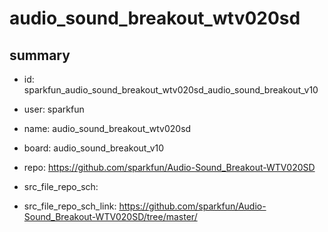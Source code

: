 # audio_sound_breakout_wtv020sd
 
## summary 
* id: sparkfun_audio_sound_breakout_wtv020sd_audio_sound_breakout_v10
* user: sparkfun
* name: audio_sound_breakout_wtv020sd
* board: audio_sound_breakout_v10
* repo: https://github.com/sparkfun/Audio-Sound_Breakout-WTV020SD



* src_file_repo_sch: 
* src_file_repo_sch_link: https://github.com/sparkfun/Audio-Sound_Breakout-WTV020SD/tree/master/




